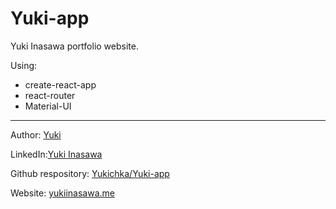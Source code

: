 # Yuki-app


Yuki Inasawa portfolio website.

Using:
- create-react-app
- react-router
- Material-UI


--------------------

Author: [Yuki](https://github.com/Yukichka) 

LinkedIn:[Yuki Inasawa](https://www.linkedin.com/in/yuki-inasawa)

Github respository: [Yukichka/Yuki-app](https://github.com/Yukichka/Yuki-app)

Website: [yukiinasawa.me](https://www.yukiinasawa.me)
